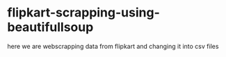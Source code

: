 # flipkart-scrapping-using-beautifullsoup
here we are webscrapping data from flipkart and changing it into csv files
